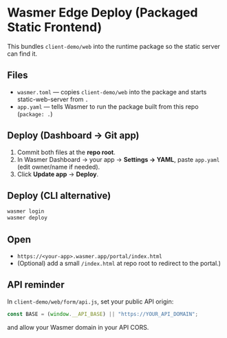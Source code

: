 # Wasmer Edge Deploy (Packaged Static Frontend)

This bundles `client-demo/web` into the runtime package so the static server can find it.

## Files
- `wasmer.toml` — copies `client-demo/web` into the package and starts static-web-server from `.`
- `app.yaml` — tells Wasmer to run the package built from this repo (`package: .`)

## Deploy (Dashboard → Git app)
1) Commit both files at the **repo root**.
2) In Wasmer Dashboard → your app → **Settings → YAML**, paste `app.yaml` (edit owner/name if needed).
3) Click **Update app** → **Deploy**.

## Deploy (CLI alternative)
```bash
wasmer login
wasmer deploy
```

## Open
- `https://<your-app>.wasmer.app/portal/index.html`
- (Optional) add a small `/index.html` at repo root to redirect to the portal.)

## API reminder
In `client-demo/web/form/api.js`, set your public API origin:
```js
const BASE = (window.__API_BASE) || "https://YOUR_API_DOMAIN";
```
and allow your Wasmer domain in your API CORS.
